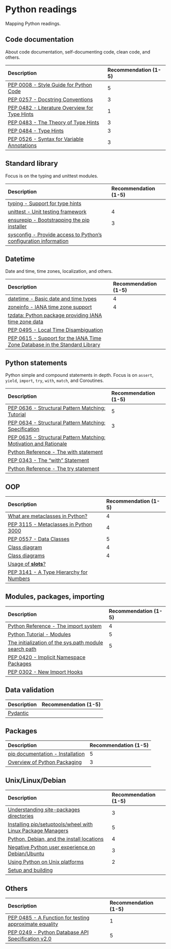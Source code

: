 # Python readings
Mapping Python readings.

## Code documentation
About code documentation, self-documenting code, clean code, and others.

| Description | Recommendation (1-5) |
| :---        | :---                 |
| [PEP 0008 - Style Guide for Python Code](https://peps.python.org/pep-0008/) | 5 |
| [PEP 0257 - Docstring Conventions](https://peps.python.org/pep-0257/) | 3 |
| [PEP 0482 - Literature Overview for Type Hints](https://peps.python.org/pep-0482/) | 1 |
| [PEP 0483 - The Theory of Type Hints](https://peps.python.org/pep-0483/) | 3 |
| [PEP 0484 - Type Hints](https://peps.python.org/pep-0484/) | 3 |
| [PEP 0526 - Syntax for Variable Annotations](https://peps.python.org/pep-0526/) | 3 |

## Standard library
Focus is on the typing and unittest modules.

| Description | Recommendation (1-5) |
| :---        | :---                 |
| [typing - Support for type hints](https://docs.python.org/3/library/typing.html) |  |
| [unittest - Unit testing framework](https://docs.python.org/3/library/unittest.html) | 4 |
| [ensurepip - Bootstrapping the pip installer](https://docs.python.org/3/library/ensurepip.html) | 3 |
| [sysconfig - Provide access to Python’s configuration information](https://docs.python.org/3/library/sysconfig.html) |  |

## Datetime
Date and time, time zones, localization, and others.

| Description | Recommendation (1-5) |
| :---        | :---                 |
| [datetime - Basic date and time types](https://docs.python.org/3/library/datetime.html) | 4 |
| [zoneinfo - IANA time zone support](https://docs.python.org/3/library/zoneinfo.html) | 4 |
| [tzdata: Python package providing IANA time zone data](https://tzdata.readthedocs.io/en/latest/) | |
| [PEP 0495 - Local Time Disambiguation](https://peps.python.org/pep-0495/) | |
| [PEP 0615 - Support for the IANA Time Zone Database in the Standard Library](https://peps.python.org/pep-0615/) | |

## Python statements
Python simple and compound statements in depth. Focus is on `assert`, `yield`, `import`, `try`, `with`, `match`, and Coroutines.

| Description | Recommendation (1-5) |
| :---        | :---                 |
| [PEP 0636 - Structural Pattern Matching: Tutorial](https://peps.python.org/pep-0636/) | 5 |
| [PEP 0634 - Structural Pattern Matching: Specification](https://peps.python.org/pep-0634/) | 3 |
| [PEP 0635 - Structural Pattern Matching: Motivation and Rationale](https://peps.python.org/pep-0635/) |  |
| [Python Reference - The with statement](https://docs.python.org/3/reference/compound_stmts.html#the-with-statement) |  |
| [PEP 0343 - The “with” Statement](https://peps.python.org/pep-0343/) |  |
| [Python Reference - The try statement](https://docs.python.org/3/reference/compound_stmts.html#the-try-statement) |  |

## OOP
| Description | Recommendation (1-5) |
| :---        | :---                 |
| [What are metaclasses in Python?](https://stackoverflow.com/q/100003) | 4 |
| [PEP 3115 - Metaclasses in Python 3000](https://peps.python.org/pep-3115/) | 4 |
| [PEP 0557 - Data Classes](https://peps.python.org/pep-0557/) | 5 |
| [Class diagram](https://en.wikipedia.org/wiki/Class_diagram) | 4 |
| [Class diagrams](https://mermaid.js.org/syntax/classDiagram.html) | 4 |
| [Usage of __slots__?](https://stackoverflow.com/q/472000) |  |
| [PEP 3141 - A Type Hierarchy for Numbers](https://peps.python.org/pep-3141/) |  |

## Modules, packages, importing
| Description | Recommendation (1-5) |
| :---        | :---                 |
| [Python Reference - The import system](https://docs.python.org/3/reference/import.html) | 4 |
| [Python Tutorial - Modules](https://docs.python.org/3/tutorial/modules.html) | 5 |
| [The initialization of the sys.path module search path](https://docs.python.org/3/library/sys_path_init.html) | 5 |
| [PEP 0420 - Implicit Namespace Packages](https://peps.python.org/pep-0420/) |  |
| [PEP 0302 - New Import Hooks](https://peps.python.org/pep-0302/) |  |

## Data validation
| Description | Recommendation (1-5) |
| :---        | :---                 |
| [Pydantic](https://docs.pydantic.dev/latest/concepts/models/) |  |

## Packages
| Description | Recommendation (1-5) |
| :---        | :---                 |
| [pip documentation - Installation](https://pip.pypa.io/en/stable/installation/) | 5 |
| [Overview of Python Packaging](https://packaging.python.org/en/latest/overview/) | 3 |

## Unix/Linux/Debian
| Description | Recommendation (1-5) |
| :---        | :---                 |
| [Understanding site-packages directories](https://discuss.python.org/t/understanding-site-packages-directories/12959) | 3 |
| [Installing pip/setuptools/wheel with Linux Package Managers](https://packaging.python.org/en/latest/guides/installing-using-linux-tools/) | 5 |
| [Python, Debian, and the install locations](https://ffy00.github.io/blog/02-python-debian-and-the-install-locations/) | 4 |
| [Negative Python user experience on Debian/Ubuntu](https://gist.github.com/tiran/2dec9e03c6f901814f6d1e8dad09528e) | 3 |
| [Using Python on Unix platforms](https://docs.python.org/3/using/unix.html) | 2 |
| [Setup and building](https://devguide.python.org/getting-started/setup-building/) |  |

## Others
| Description | Recommendation (1-5) |
| :---        | :---                 |
| [PEP 0485 - A Function for testing approximate equality](https://peps.python.org/pep-0485/) | 1 |
| [PEP 0249 - Python Database API Specification v2.0](https://peps.python.org/pep-0249/) | 5 |
